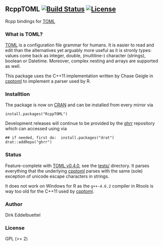 ## RcppTOML [![Build Status](https://travis-ci.org/eddelbuettel/rcpptoml.svg)](https://travis-ci.org/eddelbuettel/rcpptoml) [![License](http://img.shields.io/badge/license-GPL%20%28%3E=%202%29-brightgreen.svg?style=flat)](http://www.gnu.org/licenses/gpl-2.0.html)

Rcpp bindings for [TOML](https://github.com/toml-lang/toml)

### What is TOML?

[TOML](https://github.com/toml-lang/toml) is a configuration file grammar for
humans. It is easier to read and edit than the alternatives yet arguably more
useful as it is stronly types: values come back as integer, double,
(multiline-) character (strings), boolean or Datetime. Moreover, complex
nesting and arrays are supported as well.

This package uses the C++11 implementation written by Chase Geigle in
[cpptoml](https://github.com/skystrife/cpptoml) to implement a parser used by
R.

### Installtion

The package is now on [CRAN](http://cran.r-project.org) and can be installed
from every mirror via

```{.r}
install.packages("RcppTOML")
```

Development releases will continue to be provided by the
[ghrr](http://ghrr.github.io/drat) repository which can accessed using via

```{.r}
## if needed, first do:  install.packages("drat")
drat::addRepo("ghrr")
```

### Status

Feature-complete with
[TOML v0.4.0](https://github.com/toml-lang/toml/blob/master/versions/en/toml-v0.4.0.md),
see the [tests/](https://github.com/eddelbuettel/rcpptoml/tree/master/tests)
directory.  It parses everything that the underlying 
[cpptoml](https://github.com/skystrife/cpptoml) parses with the same (sole)
exception of unicode escape characters in strings.

It does not work on Windows for R as the `g++-4.6.2` compiler in Rtools is way
too old for the C++11 used by [cpptoml](https://github.com/skystrife/cpptoml).

### Author

Dirk Eddelbuettel

### License

GPL (>= 2)


